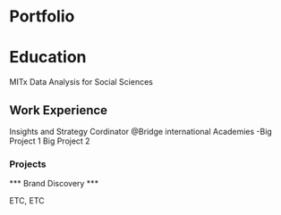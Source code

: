 # Portfolio

# Education
MITx Data Analysis for Social Sciences

## Work Experience
Insights and Strategy Cordinator @Bridge international Academies
-Big Project 1
Big Project 2

### Projects
*** Brand Discovery ***

ETC, ETC
